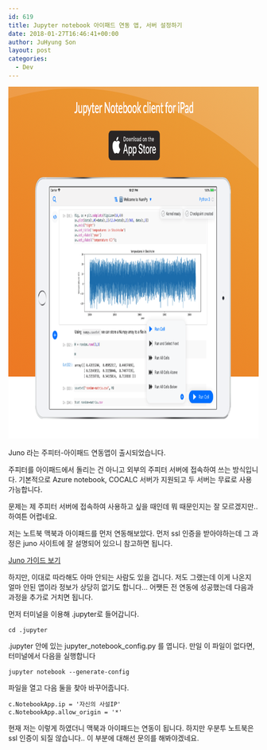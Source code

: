 ```yaml
---
id: 619
title: Jupyter notebook 아이패드 연동 앱, 서버 설정하기
date: 2018-01-27T16:46:41+00:00
author: JuHyung Son
layout: post
categories:
  - Dev
---
```

<div align='center'><img class="aligncenter size-full wp-image-620" src="../wp-content/uploads/2018/01/스크린샷-2018-01-27-오후-4.36.55.png" alt="" width="890" height="707" /></div>

Juno 라는 주피터-아이패드 연동앱이 출시되었습니다.

주피터를 아이패드에서 돌리는 건 아니고 외부의 주피터 서버에 접속하여 쓰는 방식입니다. 기본적으로 Azure notebook, COCALC 서버가 지원되고 두 서버는 무료로 사용 가능합니다.

문제는 제 주피터 서버에 접속하여 사용하고 싶을 때인데 뭐 때문인지는 잘 모르겠지만.. 하여튼 어렵네요.

저는 노트북 맥북과 아이패드를 먼저 연동해보았다. 먼저 ssl 인증을 받아야하는데 그 과정은 juno 사이트에 잘 설명되어 있으니 참고하면 됩니다.

<a href="https://juno.sh/ssl-self-signed-cert/">Juno 가이드 보기</a>

하지만, 이대로 따라해도 아마 안되는 사람도 있을 겁니다. 저도 그랬는데 이게 나온지 얼마 안된 앱이라 정보가 상당히 없기도 합니다... 어쨋든 전 연동에 성공했는데 다음과 과정을 추가로 거치면 됩니다.

먼저 터미널을 이용해 .jupyter로 들어갑니다.

```
cd .jupyter
```

.jupyter 안에 있는 jupyter_notebook_config.py 를 엽니다. 만일 이 파일이 없다면, 터미널에서 다음을 실행합니다

```
jupyter notebook --generate-config

```

파일을 열고 다음 둘을 찾아 바꾸어줍니다.

```
c.NotebookApp.ip = '자신의 사설IP'
c.NotebookApp.allow_origin = '*'
```

현재 저는 이렇게 하였더니 맥북과 아이패드는 연동이 됩니다. 하지만 우분투 노트북은 ssl 인증이 되질 않습니다.. 이 부분에 대해선 문의를 해봐야겠네요.
